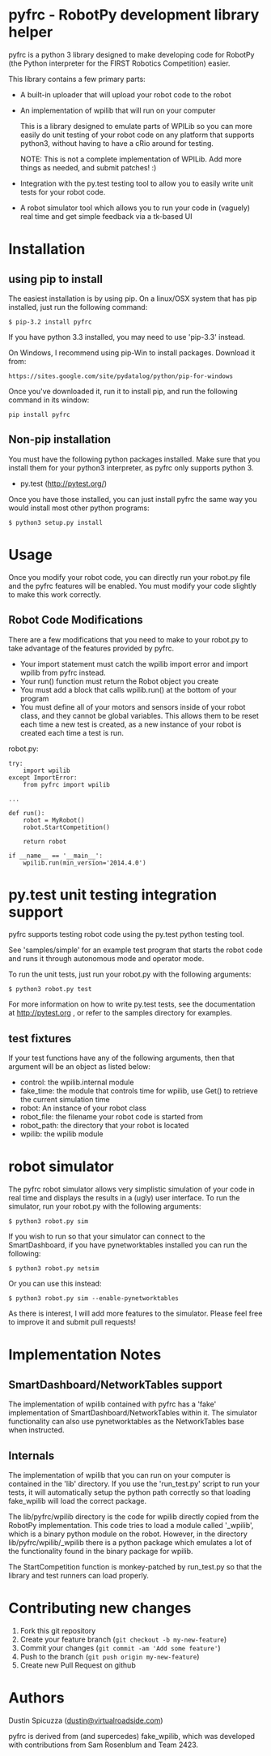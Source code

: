 pyfrc - RobotPy development library helper
==========================================

pyfrc is a python 3 library designed to make developing code for RobotPy (the
Python interpreter for the FIRST Robotics Competition) easier.

This library contains a few primary parts:

* A built-in uploader that will upload your robot code to the robot
* An implementation of wpilib that will run on your computer

  This is a library designed to emulate parts of WPILib so you can more easily
  do unit testing of your robot code on any platform that supports python3,
  without having to have a cRio around for testing. 

    NOTE: This is not a complete implementation of WPILib. Add more things
    as needed, and submit patches! :) 
    
* Integration with the py.test testing tool to allow you to easily write unit
  tests for your robot code.
* A robot simulator tool which allows you to run your code in (vaguely) real
  time and get simple feedback via a tk-based UI


Installation
============

using pip to install
--------------------

The easiest installation is by using pip. On a linux/OSX system that has pip
installed, just run the following command:

	$ pip-3.2 install pyfrc
	
If you have python 3.3 installed, you may need to use 'pip-3.3' instead.

On Windows, I recommend using pip-Win to install packages. Download it from:

	https://sites.google.com/site/pydatalog/python/pip-for-windows
	
Once you've downloaded it, run it to install pip, and run the following
command in its window:

	pip install pyfrc


Non-pip installation
--------------------

You must have the following python packages installed. Make sure that you
install them for your python3 interpreter, as pyfrc only supports python 3.

* py.test (http://pytest.org/)

Once you have those installed, you can just install pyfrc the same way 
you would install most other python programs:

	$ python3 setup.py install

Usage
=====

Once you modify your robot code, you can directly run your robot.py file
and the pyfrc features will be enabled. You must modify your code slightly
to make this work correctly.


Robot Code Modifications
------------------------

There are a few modifications that you need to make to your robot.py
to take advantage of the features provided by pyfrc. 

* Your import statement must catch the wpilib import error and import
  wpilib from pyfrc instead.
* Your run() function must return the Robot object you create
* You must add a block that calls wpilib.run() at the bottom of your
  program
* You must define all of your motors and sensors inside of your robot
  class, and they cannot be global variables. This allows them to be
  reset each time a new test is created, as a new instance of your 
  robot is created each time a test is run.

robot.py:

    try:
        import wpilib
    except ImportError:
        from pyfrc import wpilib
        
    ...

    def run():
        robot = MyRobot()
        robot.StartCompetition()
        
        return robot
        
    if __name__ == '__main__':
        wpilib.run(min_version='2014.4.0')


py.test unit testing integration support
========================================

pyfrc supports testing robot code using the py.test python testing tool.

See 'samples/simple' for an example test program that starts the robot
code and runs it through autonomous mode and operator mode. 

To run the unit tests, just run your robot.py with the following arguments:

	$ python3 robot.py test

For more information on how to write py.test tests, see the documentation
at http://pytest.org , or refer to the samples directory for examples.

test fixtures
-------------

If your test functions have any of the following arguments, then that
argument will be an object as listed below:

* control: the wpilib.internal module
* fake_time: the module that controls time for wpilib, use Get() to retrieve the
  current simulation time
* robot: An instance of your robot class
* robot_file: the filename your robot code is started from
* robot_path: the directory that your robot is located
* wpilib: the wpilib module


robot simulator
===============

The pyfrc robot simulator allows very simplistic simulation of your code
in real time and displays the results in a (ugly) user interface. To run
the simulator, run your robot.py with the following arguments:

    $ python3 robot.py sim
    
If you wish to run so that your simulator can connect to the SmartDashboard,
if you have pynetworktables installed you can run the following:

	$ python3 robot.py netsim

Or you can use this instead:

    $ python3 robot.py sim --enable-pynetworktables

As there is interest, I will add more features to the simulator. Please feel
free to improve it and submit pull requests!


Implementation Notes
====================

SmartDashboard/NetworkTables support
------------------------------------

The implementation of wpilib contained with pyfrc has a 'fake' implementation
of SmartDashboard/NetworkTables within it. The simulator functionality can
also use pynetworktables as the NetworkTables base when instructed.

Internals
---------

The implementation of wpilib that you can run on your computer is contained
in the 'lib' directory. If you use the 'run_test.py' script to run your
tests, it will automatically setup the python path correctly so that loading
fake_wpilib will load the correct package. 

The lib/pyfrc/wpilib directory is the code for wpilib directly copied from 
the RobotPy implementation. This code tries to load a module called '_wpilib',
which is a binary python module on the robot. However, in the directory 
lib/pyfrc/wpilib/_wpilib there is a python package which emulates a lot of
the functionality found in the binary package for wpilib. 

The StartCompetition function is monkey-patched by run_test.py so that the
library and test runners can load properly. 

Contributing new changes
========================

1. Fork this git repository
2. Create your feature branch (`git checkout -b my-new-feature`)
3. Commit your changes (`git commit -am 'Add some feature'`)
4. Push to the branch (`git push origin my-new-feature`)
5. Create new Pull Request on github


Authors
=======

Dustin Spicuzza (dustin@virtualroadside.com)

pyfrc is derived from (and supercedes) fake_wpilib, which was developed with
contributions from Sam Rosenblum and Team 2423. 
